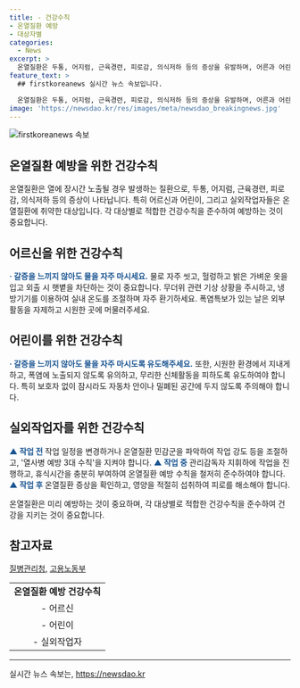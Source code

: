 ```yaml
---
title: - 건강수칙
- 온열질환 예방
- 대상자별
categories:
  - News
excerpt: >
  온열질환은 두통, 어지럼, 근육경련, 피로감, 의식저하 등의 증상을 유발하며, 어른과 어린이, 실외작업자 각각에게 다른 위험이 있다. 온열질환을 예방하기 위한 건강수칙은 물 마시기, 적절한 옷 착용, 외출 시 햇볕 차단, 냉방기기 이용, 무더위쉼터 방문 등이다. 실외작업자는 온열질환 예방을 위해 작업 일정 조정, 적절한 휴식시간 부여, 보냉 장구 착용 등을 권고받는다. 요약문에서는 대상자별 예방수칙을 간결하게 소개하고, 이목을 끄는 건강 관련 정보로 구성되어야 한다.
feature_text: >
  ## firstkoreanews 실시간 뉴스 속보입니다.

  온열질환은 두통, 어지럼, 근육경련, 피로감, 의식저하 등의 증상을 유발하며, 어른과 어린이, 실외작업자 각각에게 다른 위험이 있다. 온열질환을 예방하기 위한 건강수칙은 물 마시기, 적절한 옷 착용, 외출 시 햇볕 차단, 냉방기기 이용, 무더위쉼터 방문 등이다. 실외작업자는 온열질환 예방을 위해 작업 일정 조정, 적절한 휴식시간 부여, 보냉 장구 착용 등을 권고받는다. 요약문에서는 대상자별 예방수칙을 간결하게 소개하고, 이목을 끄는 건강 관련 정보로 구성되어야 한다.
image: 'https://newsdao.kr/res/images/meta/newsdao_breakingnews.jpg'
---
```


<p><img src="https://newsdao.kr/res/images/meta/newsdao_breakingnews.jpg" alt="firstkoreanews 속보" /></p>

<h2 data-ke-size="size26">온열질환 예방을 위한 건강수칙</h2>

<p data-ke-size="size16">온열질환은 열에 장시간 노출될 경우 발생하는 질환으로, 두통, 어지럼, 근육경련, 피로감, 의식저하 등의 증상이 나타납니다. 특히 어르신과 어린이, 그리고 실외작업자들은 온열질환에 취약한 대상입니다. 각 대상별로 적합한 건강수칙을 준수하여 예방하는 것이 중요합니다.</p>

<h2 data-ke-size="size20">어르신을 위한 건강수칙</h2>

<p data-ke-size="size16"><b><span style="color: #1a5490;">· 갈증을 느끼지 않아도 물을 자주 마시세요.</span></b> 물로 자주 씻고, 헐렁하고 밝은 가벼운 옷을 입고 외출 시 햇볕을 차단하는 것이 중요합니다. 무더위 관련 기상 상황을 주시하고, 냉방기기를 이용하여 실내 온도를 조절하며 자주 환기하세요. 폭염특보가 있는 날은 외부 활동을 자제하고 시원한 곳에 머물러주세요.</p>

<h2 data-ke-size="size20">어린이를 위한 건강수칙</h2>

<p data-ke-size="size16"><b><span style="color: #1a5490;">· 갈증을 느끼지 않아도 물을 자주 마시도록 유도해주세요.</span></b> 또한, 시원한 환경에서 지내게 하고, 폭염에 노출되지 않도록 유의하고, 무리한 신체활동을 피하도록 유도하여야 합니다. 특히 보호자 없이 잠시라도 자동차 안이나 밀폐된 공간에 두지 않도록 주의해야 합니다.</p>

<h2 data-ke-size="size20">실외작업자를 위한 건강수칙</h2>

<p data-ke-size="size16"><b><span style="color: #1a5490;">▲ 작업 전</span></b> 작업 일정을 변경하거나 온열질환 민감군을 파악하여 작업 강도 등을 조절하고, '열사병 예방 3대 수칙'을 지켜야 합니다. <b><span style="color: #1a5490;">▲ 작업 중</span></b> 관리감독자 지휘하에 작업을 진행하고, 휴식시간을 충분히 부여하여 온열질환 예방 수칙을 철저히 준수하여야 합니다. <b><span style="color: #1a5490;">▲ 작업 후</span></b> 온열질환 증상을 확인하고, 영양을 적절히 섭취하여 피로를 해소해야 합니다.</p>

<p data-ke-size="size16">온열질환은 미리 예방하는 것이 중요하며, 각 대상별로 적합한 건강수칙을 준수하여 건강을 지키는 것이 중요합니다.</p>

<h2 data-ke-size="size20">참고자료</h2>

<p data-ke-size="size16"><a href='http://www.mohw.go.kr/react/al/sal0301vw.jsp?PAR_MENU_ID=04&MENU_ID=0403&page=1&CONT_SEQ=352730' target='_blank' rel='noopener'>질병관리청</a>, <a href='http://www.moel.go.kr/info/publicdata/majorInfo/heatDisorders.jsp' target='_blank' rel='noopener'>고용노동부</a></p>

<table>
    <tr>
        <td style="text-align: center; height: 17px;"><b>온열질환 예방 건강수칙</b></td>
    </tr>
    <tr>
        <td style="text-align: center; height: 17px;">- 어르신</td>
    </tr>
    <tr>
        <td style="text-align: center; height: 17px;">- 어린이</td>
    </tr>
    <tr>
        <td style="text-align: center; height: 17px;">- 실외작업자</td>
    </tr>
</table>

<p><hr></p>
실시간 뉴스 속보는, <a href="https://newsdao.kr" rel="dofollow">https://newsdao.kr</a>


